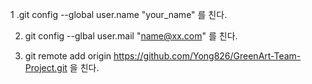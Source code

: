 

1 .git config --global user.name "your_name" 를 친다.

2. git config --glbal user.mail "name@xx.com" 를 친다.

3. git remote add origin https://github.com/Yong826/GreenArt-Team-Project.git 을 친다.
